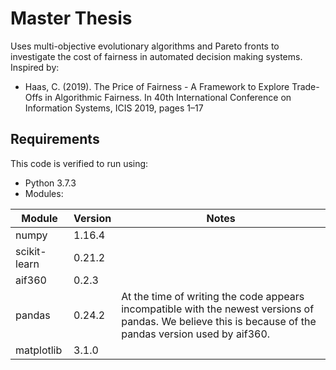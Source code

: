 # Master Thesis
Uses multi-objective evolutionary algorithms and Pareto fronts to investigate the cost of fairness in automated decision making systems. Inspired by:
- Haas, C. (2019).  The Price of Fairness - A Framework to Explore Trade-Offs in Algorithmic Fairness.  In 40th  International  Conference  on  Information  Systems, ICIS 2019, pages 1–17

## Requirements
This code is verified to run using:

- Python 3.7.3
- Modules:

|Module      |Version|Notes|
|------------|-------|-----|
|numpy       |1.16.4 |     |
|scikit-learn|0.21.2 |     |
|aif360      |0.2.3  |     |
|pandas      |0.24.2 |At the time of writing the code appears incompatible with the newest versions of pandas. We believe this is because of the pandas version used by aif360.|
|matplotlib  |3.1.0  |     |